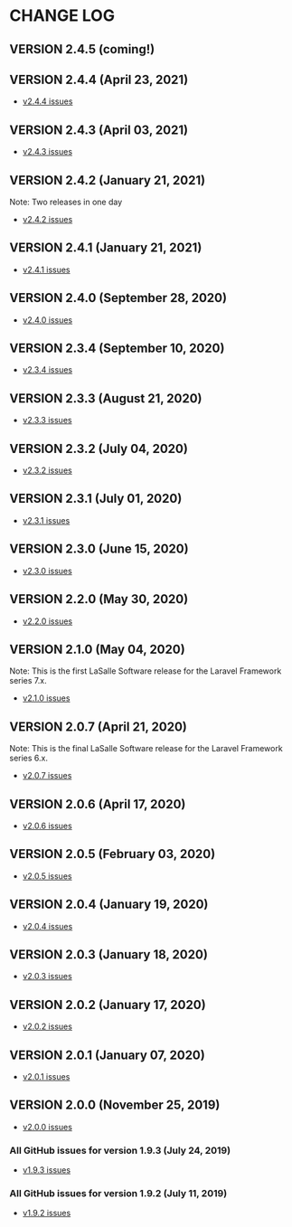 # CHANGE LOG

## VERSION 2.4.5 (coming!)

## VERSION 2.4.4 (April 23, 2021)
* [v2.4.4 issues](https://github.com/LaSalleSoftware/ls-basicfrontend-app/milestone/22?closed=1)

## VERSION 2.4.3 (April 03, 2021)
* [v2.4.3 issues](https://github.com/LaSalleSoftware/ls-basicfrontend-app/milestone/21?closed=1)

## VERSION 2.4.2 (January 21, 2021)
Note: Two releases in one day
* [v2.4.2 issues](https://github.com/LaSalleSoftware/ls-basicfrontend-app/milestone/20?closed=1)

## VERSION 2.4.1 (January 21, 2021)
* [v2.4.1 issues](https://github.com/LaSalleSoftware/ls-basicfrontend-app/milestone/19?closed=1)

## VERSION 2.4.0 (September 28, 2020)
* [v2.4.0 issues](https://github.com/LaSalleSoftware/ls-basicfrontend-app/milestone/18?closed=1)

## VERSION 2.3.4 (September 10, 2020)
* [v2.3.4 issues](https://github.com/LaSalleSoftware/ls-basicfrontend-app/milestone/17?closed=1)

## VERSION 2.3.3 (August 21, 2020)
* [v2.3.3 issues](https://github.com/LaSalleSoftware/ls-basicfrontend-app/milestone/16?closed=1)

## VERSION 2.3.2 (July 04, 2020)
* [v2.3.2 issues](https://github.com/LaSalleSoftware/ls-basicfrontend-app/milestone/15?closed=1)

## VERSION 2.3.1 (July 01, 2020)
* [v2.3.1 issues](https://github.com/LaSalleSoftware/ls-basicfrontend-app/milestone/14?closed=1)

## VERSION 2.3.0 (June 15, 2020)
* [v2.3.0 issues](https://github.com/LaSalleSoftware/ls-basicfrontend-app/milestone/13?closed=1)

## VERSION 2.2.0 (May 30, 2020)
* [v2.2.0 issues](https://github.com/LaSalleSoftware/ls-basicfrontend-app/milestone/12?closed=1)

## VERSION 2.1.0 (May 04, 2020)
Note: This is the first LaSalle Software release for the Laravel Framework series 7.x.
* [v2.1.0 issues](https://github.com/LaSalleSoftware/ls-basicfrontend-app/milestone/11?closed=1)

## VERSION 2.0.7 (April 21, 2020)
Note: This is the final LaSalle Software release for the Laravel Framework series 6.x.
* [v2.0.7 issues](https://github.com/LaSalleSoftware/ls-basicfrontend-app/milestone/10?closed=1)

## VERSION 2.0.6 (April 17, 2020)
* [v2.0.6 issues](https://github.com/LaSalleSoftware/ls-basicfrontend-app/milestone/9?closed=1)

## VERSION 2.0.5 (February 03, 2020)
* [v2.0.5 issues](https://github.com/LaSalleSoftware/ls-basicfrontend-app/milestone/8?closed=1)

## VERSION 2.0.4 (January 19, 2020)
* [v2.0.4 issues](https://github.com/LaSalleSoftware/ls-basicfrontend-app/milestone/7?closed=1)

## VERSION 2.0.3 (January 18, 2020)
* [v2.0.3 issues](https://github.com/LaSalleSoftware/ls-basicfrontend-app/milestone/6?closed=1)

## VERSION 2.0.2 (January 17, 2020)
* [v2.0.2 issues](https://github.com/LaSalleSoftware/ls-basicfrontend-app/milestone/5?closed=1)

## VERSION 2.0.1 (January 07, 2020)
* [v2.0.1 issues](https://github.com/LaSalleSoftware/ls-basicfrontend-app/milestone/4?closed=1)

## VERSION 2.0.0 (November 25, 2019)
* [v2.0.0 issues](https://github.com/LaSalleSoftware/ls-basicfrontend-app/milestone/3?closed=1)

### All GitHub issues for version 1.9.3 (July 24, 2019)
* [v1.9.3 issues](https://github.com/LaSalleSoftware/ls-basicfrontend-app/milestone/2?closed=1)

### All GitHub issues for version 1.9.2 (July 11, 2019)
* [v1.9.2 issues](https://github.com/LaSalleSoftware/ls-basicfrontend-app/milestone/1?closed=1)
